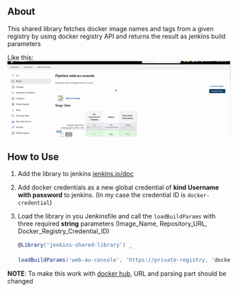 <!-- # database-compose -->

## About

This shared library fetches docker image names and tags from a given registry by using docker registry API and returns the result as jenkins build parameters

Like this:
![screen-gif](./fetch-docker-images.gif)

## How to Use

1. Add the library to jenkins [jenkins.io/doc](https://www.jenkins.io/doc/book/pipeline/shared-libraries/#automatic-shared-libraries)

2. Add docker credentials as a new global credential of **kind Username with password** to jenkins. (In my case the credential ID is `docker-credential`)
2. Load the library in you Jenkinsfile and call the `loadBuildParams` with three required **string** parameters (Image_Name, Repository_URL, Docker_Registry_Credential_ID)
    ```groovy
    @Library('jenkins-shared-library') _

    loadBuildParams('web-au-console', 'https://private-registry, 'docker-credential')
    ```

**NOTE**: To make this work with [docker hub](https://hub.docker.com), URL and parsing part should be changed
